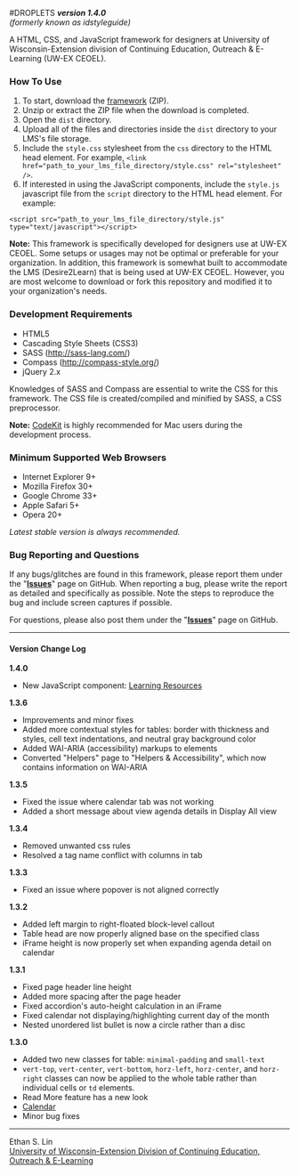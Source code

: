 #DROPLETS
**_version 1.4.0_**  
*_(formerly known as idstyleguide)_*

A HTML, CSS, and JavaScript framework for designers at University of Wisconsin-Extension division of Continuing Education, Outreach &amp; E-Learning (UW-EX CEOEL).

### How To Use
1. To start, download the [framework](https://github.com/oel-mediateam/idstyleguide/archive/master.zip) (ZIP).
2. Unzip or extract the ZIP file when the download is completed.
3. Open the `dist` directory.
4. Upload all of the files and directories inside the `dist` directory to your LMS's file storage.
5. Include the `style.css` stylesheet from the `css` directory to the HTML head element. For example, `<link href="path_to_your_lms_file_directory/style.css" rel="stylesheet" />`.
6. If interested in using the JavaScript components, include the `style.js` javascript file from the `script` directory to the HTML head element. For example:
```
<script src="path_to_your_lms_file_directory/style.js" type="text/javascript"></script>
```
**Note:** This framework is specifically developed for designers use at UW-EX CEOEL. Some setups or usages may not be optimal or preferable for your organization. In addition, this framework is somewhat built to accommodate the LMS (Desire2Learn) that is being used at UW-EX CEOEL. However, you are most welcome to download or fork this repository and modified it to your organization's needs.

### Development Requirements
* HTML5
* Cascading Style Sheets (CSS3)
* SASS (http://sass-lang.com/)
* Compass (http://compass-style.org/)
* jQuery 2.x

Knowledges of SASS and Compass are essential to write the CSS for this framework. The CSS file is created/compiled and minified by SASS, a CSS preprocessor.

**Note:** [CodeKit](https://incident57.com/codekit/) is highly recommended for Mac users during the development process.

### Minimum Supported Web Browsers
* Internet Explorer 9+
* Mozilla Firefox 30+
* Google Chrome 33+
* Apple Safari 5+
* Opera 20+

*Latest stable version is always recommended.*

### Bug Reporting and Questions
If any bugs/glitches are found in this framework, please report them under the "**[Issues](https://github.com/oel-mediateam/idstyleguide/issues)**" page on GitHub. When reporting a bug, please write the report as detailed and specifically as possible. Note the steps to reproduce the bug and include screen captures if possible.

For questions, please also post them under the "**[Issues](https://github.com/oel-mediateam/idstyleguide/issues)**" page on GitHub.

---
#### Version Change Log

**1.4.0**
* New JavaScript component: [Learning Resources](https://media.uwex.edu/content/media/documentation/idstyleguide/learning_resources.html)

**1.3.6**
* Improvements and minor fixes
* Added more contextual styles for tables: border with thickness and styles, cell text indentations, and neutral gray background color
* Added WAI-ARIA (accessibility) markups to elements
* Converted "Helpers" page to "Helpers & Accessibility", which now contains information on WAI-ARIA

**1.3.5**
* Fixed the issue where calendar tab was not working
* Added a short message about view agenda details in Display All view

**1.3.4**
* Removed unwanted css rules
* Resolved a tag name conflict with columns in tab

**1.3.3**
* Fixed an issue where popover is not aligned correctly

**1.3.2**
* Added left margin to right-floated block-level callout
* Table head are now properly aligned base on the specified class
* iFrame height is now properly set when expanding agenda detail on calendar

**1.3.1**
* Fixed page header line height
* Added more spacing after the page header
* Fixed accordion's auto-height calculation in an iFrame
* Fixed calendar not displaying/highlighting current day of the month
* Nested unordered list bullet is now a circle rather than a disc

**1.3.0**
* Added two new classes for table: `minimal-padding` and `small-text`
* `vert-top`, `vert-center`, `vert-bottom`, `horz-left`, `horz-center`, and `horz-right` classes can now be applied to the whole table rather than individual cells or `td` elements.
* Read More feature has a new look
* [Calendar](https://mediastreamer.doit.wisc.edu/uwli-ltc/media/documentation/idstyleguide/calendar.html)
* Minor bug fixes

---
Ethan S. Lin  
[University of Wisconsin-Extension Division of Continuing Education, Outreach & E-Learning](http://ce.uwex.edu/)
